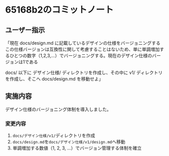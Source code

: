 # 65168b2のコミットノート

## ユーザー指示
「現在 docs/design.md に記載しているデザインの仕様をバージョニングする
この仕様バージョンは互換性に関して考慮することはないため、単に単調増加するひとつの数字（1,2,3,...）でバージョニングする。現在のデザイン仕様のバージョンは1である

docs/ 以下に デザイン仕様/ ディレクトリを作成し、その中に v1/ ディレクトリを作成し、そこへ  docs/design.md を移動せよ」

## 実施内容
デザイン仕様のバージョニング体制を導入しました。

### 変更内容
1. `docs/デザイン仕様/v1/`ディレクトリを作成
2. `docs/design.md`を`docs/デザイン仕様/v1/design.md`へ移動
3. 単調増加する数値（1, 2, 3, ...）でバージョン管理する体制を確立